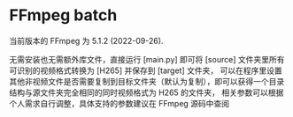 # FFmpeg batch

当前版本的 FFmpeg 为 5.1.2 (2022-09-26). 

无需安装也无需额外库文件，直接运行 [main.py] 即可将 [source] 文件夹里所有可识别的视频格式转换为 [H265] 并保存到 [target] 文件夹，
可以在程序里设置其他非视频文件是否需要复制到目标文件夹（默认为复制），即可以获得一个目录结构与源文件夹完全相同的同时视频格式为 H265 的文件夹，
相关参数可以根据个人需求自行调整，具体支持的参数建议在 FFmpeg 源码中查阅